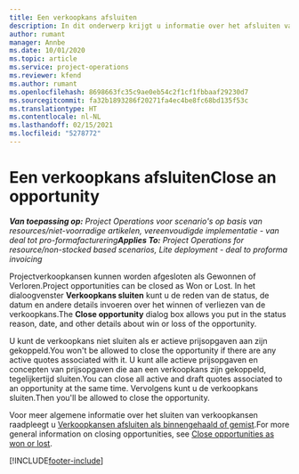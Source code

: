 ```yaml
---
title: Een verkoopkans afsluiten
description: In dit onderwerp krijgt u informatie over het afsluiten van een projectverkoopkans.
author: rumant
manager: Annbe
ms.date: 10/01/2020
ms.topic: article
ms.service: project-operations
ms.reviewer: kfend
ms.author: rumant
ms.openlocfilehash: 8698663fc35c9ae0eb54c2f1cf1fbbaaf29230d7
ms.sourcegitcommit: fa32b1893286f20271fa4ec4be8fc68bd135f53c
ms.translationtype: HT
ms.contentlocale: nl-NL
ms.lasthandoff: 02/15/2021
ms.locfileid: "5278772"
---
```

# <a name="close-an-opportunity"></a><span data-ttu-id="8850e-103">Een verkoopkans afsluiten</span><span class="sxs-lookup"><span data-stu-id="8850e-103">Close an opportunity</span></span>

<span data-ttu-id="8850e-104">_**Van toepassing op:** Project Operations voor scenario's op basis van resources/niet-voorradige artikelen, vereenvoudigde implementatie - van deal tot pro-formafacturering_</span><span class="sxs-lookup"><span data-stu-id="8850e-104">_**Applies To:** Project Operations for resource/non-stocked based scenarios, Lite deployment - deal to proforma invoicing_</span></span>

<span data-ttu-id="8850e-105">Projectverkoopkansen kunnen worden afgesloten als Gewonnen of Verloren.</span><span class="sxs-lookup"><span data-stu-id="8850e-105">Project opportunities can be closed as Won or Lost.</span></span> <span data-ttu-id="8850e-106">In het dialoogvenster **Verkoopkans sluiten** kunt u de reden van de status, de datum en andere details invoeren over het winnen of verliezen van de verkoopkans.</span><span class="sxs-lookup"><span data-stu-id="8850e-106">The **Close opportunity** dialog box allows you put in the status reason, date, and other details about win or loss of the opportunity.</span></span>

<span data-ttu-id="8850e-107">U kunt de verkoopkans niet sluiten als er actieve prijsopgaven aan zijn gekoppeld.</span><span class="sxs-lookup"><span data-stu-id="8850e-107">You won't be allowed to close the opportunity if there are any active quotes associated with it.</span></span> <span data-ttu-id="8850e-108">U kunt alle actieve prijsopgaven en concepten van prijsopgaven die aan een verkoopkans zijn gekoppeld, tegelijkertijd sluiten.</span><span class="sxs-lookup"><span data-stu-id="8850e-108">You can close all active and draft quotes associated to an opportunity at the same time.</span></span> <span data-ttu-id="8850e-109">Vervolgens kunt u de verkoopkans sluiten.</span><span class="sxs-lookup"><span data-stu-id="8850e-109">Then you'll be allowed to close the opportunity.</span></span>

<span data-ttu-id="8850e-110">Voor meer algemene informatie over het sluiten van verkoopkansen raadpleegt u [Verkoopkansen afsluiten als binnengehaald of gemist](https://docs.microsoft.com/dynamics365/sales-enterprise/close-opportunity-won-lost-sales).</span><span class="sxs-lookup"><span data-stu-id="8850e-110">For more general information on closing opportunities, see [Close opportunities as won or lost](https://docs.microsoft.com/dynamics365/sales-enterprise/close-opportunity-won-lost-sales).</span></span>


[!INCLUDE[footer-include](../includes/footer-banner.md)]
